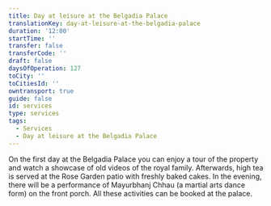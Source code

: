```yaml
---
title: Day at leisure at the Belgadia Palace
translationKey: day-at-leisure-at-the-belgadia-palace
duration: '12:00'
startTime: ''
transfer: false
transferCode: ''
draft: false
daysOfOperation: 127
toCity: ''
toCitiesId: ''
owntransport: true
guide: false
id: services
type: services
tags:
  - Services
  - Day at leisure at the Belgadia Palace
---
```

On the first day at the Belgadia Palace you can enjoy a tour of the property and watch a showcase of old videos of the royal family. Afterwards, high tea is served at the Rose Garden patio with freshly baked cakes.  In the evening, there will be a performance of Mayurbhanj Chhau (a martial arts dance form) on the front porch.  All these activities can be booked at the palace.
